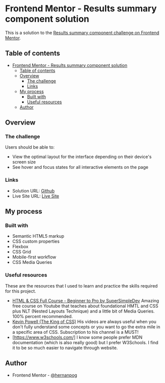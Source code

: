 # Frontend Mentor - Results summary component solution

This is a solution to the [Results summary component challenge on Frontend Mentor](https://www.frontendmentor.io/challenges/results-summary-component-CE_K6s0maV).

## Table of contents

- [Frontend Mentor - Results summary component solution](#frontend-mentor---results-summary-component-solution)
  - [Table of contents](#table-of-contents)
  - [Overview](#overview)
    - [The challenge](#the-challenge)
    - [Links](#links)
  - [My process](#my-process)
    - [Built with](#built-with)
    - [Useful resources](#useful-resources)
  - [Author](#author)

## Overview

### The challenge

Users should be able to:

- View the optimal layout for the interface depending on their device's screen size
- See hover and focus states for all interactive elements on the page

### Links

- Solution URL: [Github]((https://github.com/hernanpog/results-summary))
- Live Site URL: [Live Site]((https://hernanpog.github.io/results-summary))

## My process

### Built with

- Semantic HTML5 markup
- CSS custom properties
- Flexbox
- CSS Grid
- Mobile-first workflow
- CSS Media Queries

### Useful resources

These are the resources that I used to learn and practice the skills required for this project.
- [HTML & CSS Full Course - Beginner to Pro by SuperSimpleDev](https://www.youtube.com/watch?v=G3e-cpL7ofc&list=PLEPye7A7EcQZrT3VSBb7jtxnxIfY3yyG6&index=1&pp=iAQB)
  Amazing free course on Youtube that teaches about foundational HMTL and CSS plus NLT (Nested Layouts Technique) and a little bit of Media Queries. 100% percent recommended.
- [Kevin Powell (The King of CSS)](https://www.youtube.com/@KevinPowell)
  His videos are always useful when you don't fully understand some concepts or you want to go the extra mile in a specific area of CSS. Subscription to his channel is a MUST!
- [https://www.w3schools.com/]
  I know some people prefer MDN documentation (which is also really good) but I prefer W3Schools. I find it to be so much easier to navigate through website.

## Author

- Frontend Mentor - [@hernanpog](https://www.frontendmentor.io/profile/hernanpog)
